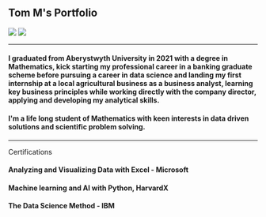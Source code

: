 ## Tom M's Portfolio
[![](https://img.shields.io/badge/LinkedIn-0077B5?style=flat&logo=linkedin&logoColor=white)](https://www.linkedin.com/in/tom-m-498659333)
[![](https://img.shields.io/badge/GitHub-%23121011.svg?logo=github&logoColor=white)](https://github.com/GHtjm)

---
#### I graduated from Aberystwyth University in 2021 with a degree in Mathematics, kick starting my professional career in a banking graduate scheme before pursuing a career in data science and landing my first         internship at a local agricultural business as a business analyst, learning key business principles while working directly with the company director, applying and developing my analytical skills.

#### I'm a life long student of Mathematics with keen interests in data driven solutions and scientific problem solving.

---

Certifications
#### Analyzing and Visualizing Data with Excel - Microsoft
#### Machine learning and AI with Python, HarvardX
#### The Data Science Method - IBM
